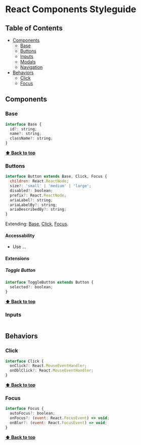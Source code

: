 # React Components Styleguide

## Table of Contents

- [Components](#components)
  - [Base](#base)
  - [Buttons](#buttons)
  - [Inputs](#inputs)
  - [Modals](#modals)
  - [Navigation](#navigation)
- [Behaviors](#behaviors)
  - [Click](#click)
  - [Focus](#focus)

## Components

### Base

```jsx
interface Base {
  id?: string;
  name?: string;
  className?: string;
}
```

**[⬆ Back to top](#table-of-contents)**

### Buttons

```jsx
interface Button extends Base, Click, Focus {
  children: React.ReactNode;
  size?: 'small' | 'medium' | 'large';
  disabled?: boolean;
  prefix?: React.ReactNode;
  ariaLabel?: string;
  ariaLabelBy?: string;
  ariaDescribedBy?: string;
}
```

Extending: [Base](#base), [Click](#click), [Focus](#focus).

#### Accessability

- Use ...

#### Extensions

##### Toggle Button

```jsx
interface ToggleButton extends Button {
  selected?: boolean;
}
```

**[⬆ Back to top](#table-of-contents)**

### Inputs

```jsx

```

## Behaviors

### Click

```jsx
interface Click {
  onClick?: React.MouseEventHandler;
  onDblClick?: React.MouseEventHandler;
}
```

**[⬆ Back to top](#table-of-contents)**

### Focus

```jsx
interface Focus {
  autoFocus?: boolean;
  onFocus?: (event: React.FocusEvent) => void;
  onBlur?: (event: React.FocusEvent) => void;
}
```

**[⬆ Back to top](#table-of-contents)**
